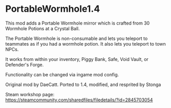 # PortableWormhole1.4
This mod adds a Portable Wormhole mirror which is crafted from 30 Wormhole Potions at a Crystal Ball.

The Portable Wormhole is non-consumable and lets you teleport to teammates as if you had a wormhole potion. It also lets you teleport to town NPCs.

It works from within your inventory, Piggy Bank, Safe, Void Vault, or Defender's Forge.

Functionality can be changed via ingame mod config.

Original mod by DaeCatt. Ported to 1.4, modified, and resprited by Stonga

Steam workshop page: https://steamcommunity.com/sharedfiles/filedetails/?id=2845703054
